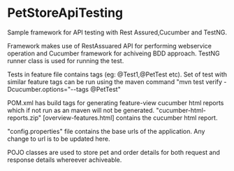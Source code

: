 # PetStoreApiTesting
Sample framework for API testing with Rest Assured,Cucumber and TestNG. 

Framework makes use of RestAssuared API for performing webservice operation and Cucumber framework for achiveing BDD approach.
TestNG runner class is used for running the test.

Tests in feature file contains tags (eg: @Test1,@PetTest etc). Set of test with similar feature tags can be run using the maven command "mvn test verify -Dcucumber.options="--tags @PetTest"

POM.xml has build tags for generating feature-view cucumber html reports which if not run as an maven will not be generated.
"cucumber-html-reports.zip" [overview-features.html] contains the cucumber html report.

"config.properties" file contains the base urls of the application. Any change to url is to be updated here.

POJO classes are used to store pet and order details for both request and response details whereever achiveable.
